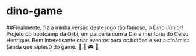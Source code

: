 # dino-game
##Finalmente, fiz a minha versão deste jogo tão famoso, o Dino Júnior! Projeto do bootcamp da Orbi, em parceria com a Dio e mentoria do Celso Henrique. Bem interessante criar eventos para os botões e ver a dinâmica (ainda que siples0 do game. 🦖 🎲 🎮 🚀

